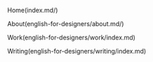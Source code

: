 Home(index.md/)

About(english-for-designers/about.md/)

Work(english-for-designers/work/index.md)

Writing(english-for-designers/writing/index.md)
